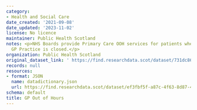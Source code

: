 ```yaml
---
category:
- Health and Social Care
date_created: '2021-09-08'
date_updated: '2023-11-02'
license: No licence
maintainer: Public Health Scotland
notes: <p>NHS Boards provide Primary Care OOH services for patients when their registered
  GP Practice is closed.</p>
organization: Public Health Scotland
original_dataset_link: ' https://find.researchdata.scot/dataset/731dc868-3e79-4722-9b79-6bb8dec9435b'
records: null
resources:
- format: JSON
  name: datadictionary.json
  url: https://find.researchdata.scot/dataset/ef3fbf5f-a87c-4f63-8d87-4a5f18fb4301/resource/731dc868-3e79-4722-9b79-6bb8dec9435b/download/datadictionary.json
schema: default
title: GP Out of Hours
---
```

